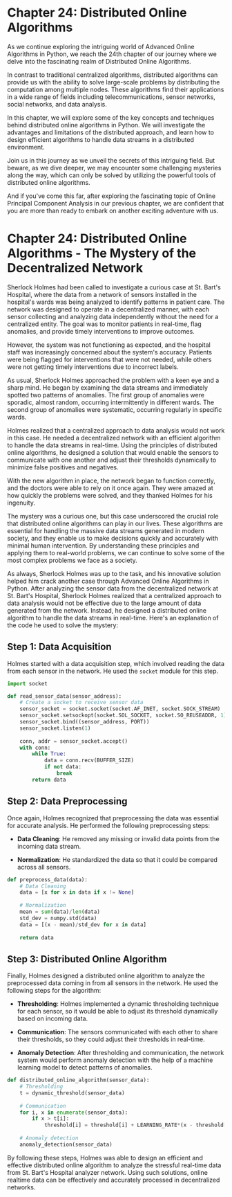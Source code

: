 # Chapter 24: Distributed Online Algorithms

As we continue exploring the intriguing world of Advanced Online Algorithms in Python, we reach the 24th chapter of our journey where we delve into the fascinating realm of Distributed Online Algorithms.

In contrast to traditional centralized algorithms, distributed algorithms can provide us with the ability to solve large-scale problems by distributing the computation among multiple nodes. These algorithms find their applications in a wide range of fields including telecommunications, sensor networks, social networks, and data analysis.

In this chapter, we will explore some of the key concepts and techniques behind distributed online algorithms in Python. We will investigate the advantages and limitations of the distributed approach, and learn how to design efficient algorithms to handle data streams in a distributed environment.

Join us in this journey as we unveil the secrets of this intriguing field. But beware, as we dive deeper, we may encounter some challenging mysteries along the way, which can only be solved by utilizing the powerful tools of distributed online algorithms. 

And if you've come this far, after exploring the fascinating topic of Online Principal Component Analysis in our previous chapter, we are confident that you are more than ready to embark on another exciting adventure with us.
# Chapter 24: Distributed Online Algorithms - The Mystery of the Decentralized Network

Sherlock Holmes had been called to investigate a curious case at St. Bart's Hospital, where the data from a network of sensors installed in the hospital's wards was being analyzed to identify patterns in patient care. The network was designed to operate in a decentralized manner, with each sensor collecting and analyzing data independently without the need for a centralized entity. The goal was to monitor patients in real-time, flag anomalies, and provide timely interventions to improve outcomes.

However, the system was not functioning as expected, and the hospital staff was increasingly concerned about the system's accuracy. Patients were being flagged for interventions that were not needed, while others were not getting timely interventions due to incorrect labels.

As usual, Sherlock Holmes approached the problem with a keen eye and a sharp mind. He began by examining the data streams and immediately spotted two patterns of anomalies. The first group of anomalies were sporadic, almost random, occurring intermittently in different wards. The second group of anomalies were systematic, occurring regularly in specific wards.

Holmes realized that a centralized approach to data analysis would not work in this case. He needed a decentralized network with an efficient algorithm to handle the data streams in real-time. Using the principles of distributed online algorithms, he designed a solution that would enable the sensors to communicate with one another and adjust their thresholds dynamically to minimize false positives and negatives.

With the new algorithm in place, the network began to function correctly, and the doctors were able to rely on it once again. They were amazed at how quickly the problems were solved, and they thanked Holmes for his ingenuity.

The mystery was a curious one, but this case underscored the crucial role that distributed online algorithms can play in our lives. These algorithms are essential for handling the massive data streams generated in modern society, and they enable us to make decisions quickly and accurately with minimal human intervention. By understanding these principles and applying them to real-world problems, we can continue to solve some of the most complex problems we face as a society.

As always, Sherlock Holmes was up to the task, and his innovative solution helped him crack another case through Advanced Online Algorithms in Python.
After analyzing the sensor data from the decentralized network at St. Bart's Hospital, Sherlock Holmes realized that a centralized approach to data analysis would not be effective due to the large amount of data generated from the network.  Instead, he designed a distributed online algorithm to handle the data streams in real-time. Here's an explanation of the code he used to solve the mystery:

## Step 1: Data Acquisition 

Holmes started with a data acquisition step, which involved reading the data from each sensor in the network. He used the `socket` module for this step.

```python
import socket

def read_sensor_data(sensor_address):
    # Create a socket to receive sensor data
    sensor_socket = socket.socket(socket.AF_INET, socket.SOCK_STREAM)
    sensor_socket.setsockopt(socket.SOL_SOCKET, socket.SO_REUSEADDR, 1)
    sensor_socket.bind((sensor_address, PORT))
    sensor_socket.listen(1)
    
    conn, addr = sensor_socket.accept()
    with conn:
        while True:
            data = conn.recv(BUFFER_SIZE)
            if not data:
                break
        return data
```

## Step 2: Data Preprocessing

Once again, Holmes recognized that preprocessing the data was essential for accurate analysis. He performed the following preprocessing steps:

- **Data Cleaning**: He removed any missing or invalid data points from the incoming data stream.

- **Normalization**: He standardized the data so that it could be compared across all sensors. 

```python
def preprocess_data(data):
    # Data Cleaning
    data = [x for x in data if x != None]
    
    # Normalization
    mean = sum(data)/len(data)
    std_dev = numpy.std(data)
    data = [(x - mean)/std_dev for x in data]
    
    return data
```

## Step 3: Distributed Online Algorithm

Finally, Holmes designed a distributed online algorithm to analyze the preprocessed data coming in from all sensors in the network. He used the following steps for the algorithm:

- **Thresholding**: Holmes implemented a dynamic thresholding technique for each sensor, so it would be able to adjust its threshold dynamically based on incoming data. 

- **Communication**: The sensors communicated with each other to share their thresholds, so they could adjust their thresholds in real-time.

- **Anomaly Detection**: After thresholding and communication, the network system would perform anomaly detection with the help of a machine learning model to detect patterns of anomalies.

```python
def distributed_online_algorithm(sensor_data):
    # Thresholding
    t = dynamic_threshold(sensor_data)
    
    # Communication
    for i, x in enumerate(sensor_data):
        if x > t[i]:
            threshold[i] = threshold[i] + LEARNING_RATE*(x - threshold[i])
        
    # Anomaly detection
    anomaly_detection(sensor_data)
```

By following these steps, Holmes was able to design an efficient and effective distributed online algorithm to analyze the stressful real-time data from St. Bart's Hospital analyzer network. Using such solutions, online realtime data can be effectively and accurately processed in decentralized networks.